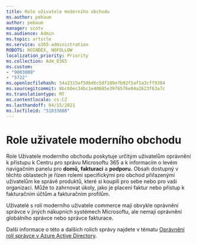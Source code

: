 ```yaml
---
title: Role uživatele moderního obchodu
ms.author: pebaum
author: pebaum
manager: scotv
ms.audience: Admin
ms.topic: article
ms.service: o365-administration
ROBOTS: NOINDEX, NOFOLLOW
localization_priority: Priority
ms.collection: Adm_O365
ms.custom:
- "9003009"
- "5722"
ms.openlocfilehash: 54a2315af50bd6c5df189e7b92f5af1a3cff9304
ms.sourcegitcommit: 8bc60ec34bc1e40685e3976576e04a2623f63a7c
ms.translationtype: MT
ms.contentlocale: cs-CZ
ms.lasthandoff: 04/15/2021
ms.locfileid: "51833608"
---
```

# <a name="modern-commerce-user-role"></a>Role uživatele moderního obchodu

Role Uživatele moderního obchodu poskytuje určitým uživatelům oprávnění k přístupu k Centru pro správu Microsoftu 365 a k informacím o levém navigačním panelu pro **domů,** **fakturaci** a **podporu.** Obsah dostupný v těchto oblastech je řízen rolemi specifickými pro obchod přiřazenými uživatelům ke správě produktů, které si koupili pro sebe nebo pro vaši organizaci. Může to zahrnovat úkoly, jako je placení faktur nebo přístup k fakturačním účtům a fakturačním profilům.

Uživatelé s rolí moderního uživatele commerce mají obvykle oprávnění správce v jiných nákupních systémech Microsoftu, ale nemají oprávnění globálního správce nebo správce fakturace.

Další informace o této a dalších rolích správy najdete v tématu [Oprávnění rolí správce v Azure Active Directory](https://docs.microsoft.com/azure/active-directory/users-groups-roles/directory-assign-admin-roles#modern-commerce-administrator).